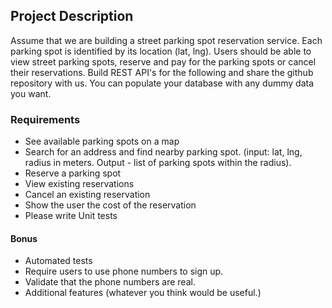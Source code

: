## Project Description
Assume that we are building a street parking spot reservation service. Each parking spot is identified by its location (lat, lng). Users should be able to view street parking spots, reserve and pay for the parking spots or cancel their reservations. Build REST API's for the following and share the github repository with us. You can populate your database with any dummy data you want.
### Requirements
  * See available parking spots on a map
  * Search for an address and find nearby parking spot. (input: lat, lng, radius in meters. Output - list of parking spots within the radius).
  * Reserve a parking spot
  * View existing reservations
  * Cancel an existing reservation
  * Show the user the cost of the reservation
  * Please write Unit tests
#### Bonus
  * Automated tests
  * Require users to use phone numbers to sign up.
  * Validate that the phone numbers are real.
  * Additional features (whatever you think would be useful.)